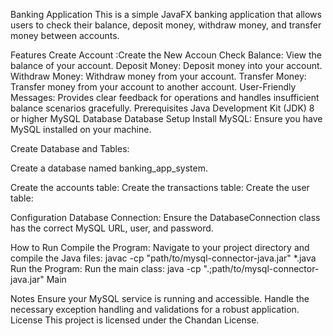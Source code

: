 Banking Application
This is a simple JavaFX banking application that allows users to check their balance, deposit money, withdraw money, and transfer money between accounts.

Features
Create Account :Create the New Accoun
Check Balance: View the balance of your account.
Deposit Money: Deposit money into your account.
Withdraw Money: Withdraw money from your account.
Transfer Money: Transfer money from your account to another account.
User-Friendly Messages: Provides clear feedback for operations and handles insufficient balance scenarios gracefully.
Prerequisites
Java Development Kit (JDK) 8 or higher
MySQL Database
Database Setup
Install MySQL: Ensure you have MySQL installed on your machine.

Create Database and Tables:

Create a database named banking_app_system.

Create the accounts table:
Create the transactions table:
Create the user table:

Configuration
Database Connection: Ensure the DatabaseConnection class has the correct MySQL URL, user, and password.

How to Run
Compile the Program:
Navigate to your project directory and compile the Java files:
javac -cp "path/to/mysql-connector-java.jar" *.java
Run the Program:
Run the main class:
java -cp ".;path/to/mysql-connector-java.jar" Main

Notes
Ensure your MySQL service is running and accessible.
Handle the necessary exception handling and validations for a robust application.
License
This project is licensed under the Chandan License.


